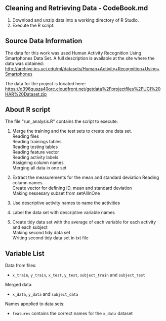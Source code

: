 ## Cleaning and Retrieving Data - CodeBook.md

1. Download and unzip data into a working directory of R Studio.
2. Execute the R script.

## Source Data Information

The data for this work was used Human Activity Recognition Using Smartphones Data Set. A full description is available at the site where the data was obtained: http://archive.ics.uci.edu/ml/datasets/Human+Activity+Recognition+Using+Smartphones

The data for the project is located here: https://d396qusza40orc.cloudfront.net/getdata%2Fprojectfiles%2FUCI%20HAR%20Dataset.zip 

## About R script

The file "run_analysis.R" contains the script to execute:

1. Merge the training and the test sets to create one data set.   
    Reading files    
    Reading trainings tables   
    Reading testing tables   
    Reading feature vector   
    Reading activity labels   
    Assigning column names   
    Merging all data in one set
  
2. Extract the measurements for the mean and standard deviation 
    Reading column names  
    Create vector for defining ID, mean and standard deviation   
    Making nessesary subset from setAllInOne   

3. Use descriptive activity names to name the activities 

4. Label the data set with descriptive variable names   

5. Create tidy data set with the average of each variable for each activity and each subject   
 Making second tidy data set   
 Writing second tidy data set in txt file   

## Variable List
Data from files:
* `x_train`, `y_train`, `x_test`, `y_test`, `subject_train` and `subject_test`

Merged data:
* `x_data`, `y_data` and `subject_data`

Names apoplied to data sets:
* `features` contains the correct names for the `x_data` dataset
